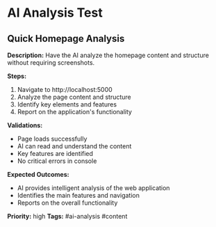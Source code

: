# AI Analysis Test

## Quick Homepage Analysis

**Description:**
Have the AI analyze the homepage content and structure without requiring screenshots.

**Steps:**
1. Navigate to http://localhost:5000
2. Analyze the page content and structure
3. Identify key elements and features
4. Report on the application's functionality

**Validations:**
- Page loads successfully
- AI can read and understand the content
- Key features are identified
- No critical errors in console

**Expected Outcomes:**
- AI provides intelligent analysis of the web application
- Identifies the main features and navigation
- Reports on the overall functionality

**Priority:** high
**Tags:** #ai-analysis #content
